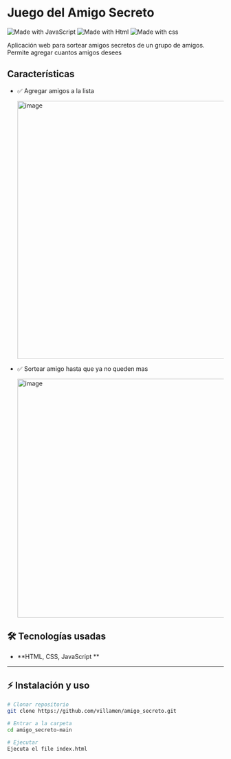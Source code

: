 # Juego del Amigo Secreto

![Made with JavaScript](https://img.shields.io/badge/Made%20with-JavaScript-yellow)
![Made with Html](https://img.shields.io/badge/Made%20with-Html-green)
![Made with css](https://img.shields.io/badge/Made%20with-css-lightgrey)

Aplicación web para sortear amigos secretos de un grupo de amigos.
Permite agregar cuantos amigos desees

##  Características
- ✅ Agregar amigos a la lista
 
  <img width="925" height="599" alt="image" src="https://github.com/user-attachments/assets/ea66a390-69d6-4647-a507-d19106875982" />

  
- ✅ Sortear amigo hasta que ya no queden mas


  <img width="811" height="554" alt="image" src="https://github.com/user-attachments/assets/48d5b98c-f544-4c0e-bb5e-f4db2913f458" />

## 🛠️ Tecnologías usadas
- **HTML, CSS, JavaScript **


---

## ⚡ Instalación y uso
```bash
# Clonar repositorio
git clone https://github.com/villamen/amigo_secreto.git

# Entrar a la carpeta
cd amigo_secreto-main

# Ejecutar
Ejecuta el file index.html


